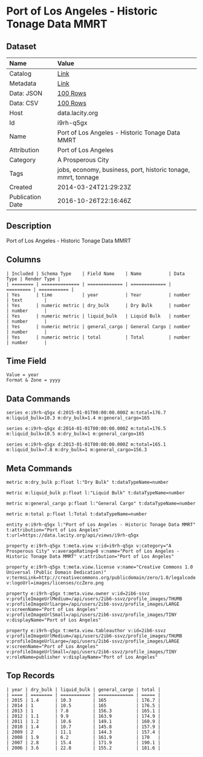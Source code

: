 # Port of Los Angeles - Historic Tonage Data MMRT

## Dataset

| Name | Value |
| :--- | :---- |
| Catalog | [Link](https://catalog.data.gov/dataset/port-of-los-angeles-historic-tonage-data-mmrt-2cfa3) |
| Metadata | [Link](https://data.lacity.org/api/views/i9rh-q5gx) |
| Data: JSON | [100 Rows](https://data.lacity.org/api/views/i9rh-q5gx/rows.json?max_rows=100) |
| Data: CSV | [100 Rows](https://data.lacity.org/api/views/i9rh-q5gx/rows.csv?max_rows=100) |
| Host | data.lacity.org |
| Id | i9rh-q5gx |
| Name | Port of Los Angeles - Historic Tonage Data MMRT |
| Attribution | Port of Los Angeles |
| Category | A Prosperous City |
| Tags | jobs, economy, business, port, historic tonage, mmrt, tonnage |
| Created | 2014-03-24T21:29:23Z |
| Publication Date | 2016-10-26T22:16:46Z |

## Description

Port of Los Angeles - Historic Tonage Data MMRT

## Columns

```ls
| Included | Schema Type    | Field Name    | Name          | Data Type | Render Type |
| ======== | ============== | ============= | ============= | ========= | =========== |
| Yes      | time           | year          | Year          | number    | text        |
| Yes      | numeric metric | dry_bulk      | Dry Bulk      | number    | number      |
| Yes      | numeric metric | liquid_bulk   | Liquid Bulk   | number    | number      |
| Yes      | numeric metric | general_cargo | General Cargo | number    | number      |
| Yes      | numeric metric | total         | Total         | number    | number      |
```

## Time Field

```ls
Value = year
Format & Zone = yyyy
```

## Data Commands

```ls
series e:i9rh-q5gx d:2015-01-01T00:00:00.000Z m:total=176.7 m:liquid_bulk=10.3 m:dry_bulk=1.4 m:general_cargo=165

series e:i9rh-q5gx d:2014-01-01T00:00:00.000Z m:total=176.5 m:liquid_bulk=10.5 m:dry_bulk=1 m:general_cargo=165

series e:i9rh-q5gx d:2013-01-01T00:00:00.000Z m:total=165.1 m:liquid_bulk=7.8 m:dry_bulk=1 m:general_cargo=156.3
```

## Meta Commands

```ls
metric m:dry_bulk p:float l:"Dry Bulk" t:dataTypeName=number

metric m:liquid_bulk p:float l:"Liquid Bulk" t:dataTypeName=number

metric m:general_cargo p:float l:"General Cargo" t:dataTypeName=number

metric m:total p:float l:Total t:dataTypeName=number

entity e:i9rh-q5gx l:"Port of Los Angeles - Historic Tonage Data MMRT" t:attribution="Port of Los Angeles" t:url=https://data.lacity.org/api/views/i9rh-q5gx

property e:i9rh-q5gx t:meta.view v:id=i9rh-q5gx v:category="A Prosperous City" v:averageRating=0 v:name="Port of Los Angeles - Historic Tonage Data MMRT" v:attribution="Port of Los Angeles"

property e:i9rh-q5gx t:meta.view.license v:name="Creative Commons 1.0 Universal (Public Domain Dedication)" v:termsLink=http://creativecommons.org/publicdomain/zero/1.0/legalcode v:logoUrl=images/licenses/ccZero.png

property e:i9rh-q5gx t:meta.view.owner v:id=2ib6-ssvz v:profileImageUrlMedium=/api/users/2ib6-ssvz/profile_images/THUMB v:profileImageUrlLarge=/api/users/2ib6-ssvz/profile_images/LARGE v:screenName="Port of Los Angeles" v:profileImageUrlSmall=/api/users/2ib6-ssvz/profile_images/TINY v:displayName="Port of Los Angeles"

property e:i9rh-q5gx t:meta.view.tableauthor v:id=2ib6-ssvz v:profileImageUrlMedium=/api/users/2ib6-ssvz/profile_images/THUMB v:profileImageUrlLarge=/api/users/2ib6-ssvz/profile_images/LARGE v:screenName="Port of Los Angeles" v:profileImageUrlSmall=/api/users/2ib6-ssvz/profile_images/TINY v:roleName=publisher v:displayName="Port of Los Angeles"
```

## Top Records

```ls
| year | dry_bulk | liquid_bulk | general_cargo | total | 
| ==== | ======== | =========== | ============= | ===== | 
| 2015 | 1.4      | 10.3        | 165           | 176.7 | 
| 2014 | 1        | 10.5        | 165           | 176.5 | 
| 2013 | 1        | 7.8         | 156.3         | 165.1 | 
| 2012 | 1.1      | 9.9         | 163.9         | 174.9 | 
| 2011 | 1.2      | 10.6        | 149.1         | 160.9 | 
| 2010 | 1.4      | 10.7        | 145.8         | 157.9 | 
| 2009 | 2        | 11.1        | 144.3         | 157.4 | 
| 2008 | 1.9      | 6.2         | 161.9         | 170   | 
| 2007 | 2.8      | 15.4        | 171.9         | 190.1 | 
| 2006 | 3.6      | 22.8        | 155.2         | 181.6 | 
```